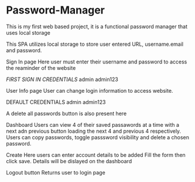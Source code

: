 # Password-Manager
This is my first web based project, it is a functional password manager that uses local storage

This SPA utilizes local storage to store user entered URL, username.email and password.

Sign In page
Here user must enter their username and password to access the reaminder of the website

*FIRST SIGN IN CREDENTIALS*
admin
admin123

User Info page
User can change login information to access website.

DEFAULT CREDENTIALS
admin
admin123

A delete all passwords button is also present here

Dashboard
Users can view 4 of their saved passawords at a time with a next adn previous button loading the next 4 and previous 4 respectively.
Users can copy passwords, toggle passsword visibility and delete a chosen password.

Create
Here users can enter account details to be added
Fill the form then click save. Details will be dislayed on the dashboard

Logout button
Returns user to login page
